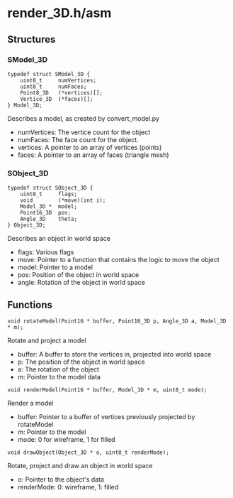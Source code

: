 # render_3D.h/asm

## Structures

### SModel_3D
```
typedef struct SModel_3D {           
	uint8_t		numVertices;
	uint8_t		numFaces;
	Point8_3D	(*vertices)[];
	Vertice_3D	(*faces)[];
} Model_3D;
```
Describes a model, as created by convert_model.py

- numVertices: The vertice count for the object
- numFaces: The face count for the object.
- vertices: A pointer to an array of vertices (points)
- faces: A pointer to an array of faces (triangle mesh)

### SObject_3D
```
typedef struct SObject_3D {
	uint8_t		flags;
	void 		(*move)(int i);
	Model_3D *	model;
	Point16_3D	pos;
	Angle_3D	theta;
} Object_3D;
```
Describes an object in world space

- flags: Various flags
- move: Pointer to a function that contains the logic to move the object
- model: Pointer to a model
- pos: Position of the object in world space
- angle: Rotation of the object in world space

## Functions

`void rotateModel(Point16 * buffer, Point16_3D p, Angle_3D a, Model_3D * m);`

Rotate and project a model

- buffer: A buffer to store the vertices in, projected into world space
- p: The position of the object in world space
- a: The rotation of the object
- m: Pointer to the model data

`void renderModel(Point16 * buffer, Model_3D * m, uint8_t mode);`

Render a model

- buffer: Pointer to a buffer of vertices previously projected by rotateModel
- m: Pointer to the model
- mode: 0 for wireframe, 1 for filled

`void drawObject(Object_3D * o, uint8_t renderMode);`

Rotate, project and draw an object in world space

- o: Pointer to the object's data
- renderMode: 0: wireframe, 1: filled